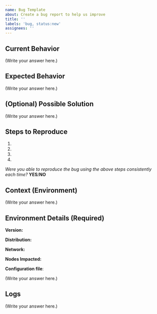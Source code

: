 ```yaml
---
name: Bug Template
about: Create a bug report to help us improve
title: ''
labels: 'bug, status:new'
assignees: ''
---
```


<!--- Please DO NOT remove the automatically added 'new issue' label -->
<!--- Provide a general summary of the issue in the Title -->


## Current Behavior

<!--- Tell us what happens instead of the expected behavior -->

(Write your answer here.)

## Expected Behavior

<!--- Tell us what should happen -->

(Write your answer here.)

## (Optional) Possible Solution

<!--- Not obligatory, but suggest a fix/reason for the bug, -->

(Write your answer here.)

## Steps to Reproduce

<!--- Provide a link to a live example, or an unambiguous set of steps to -->
<!--- reproduce this bug. Include code to reproduce, if relevant -->

1.
2.
3.
4.

*Were you able to reproduce the bug using the above steps consistently each time?* **YES**/**NO**

## Context (Environment)

<!--- How has this issue affected you? What are you trying to accomplish? -->
<!--- Providing context helps us come up with a solution that is most useful in the real world -->
<!--- Provide a general summary of the issue in the Title above -->

(Write your answer here.)

## Environment Details (Required)

<!--- Provide a detailed description of the change or addition you are proposing -->

**Version:** <!-- e.g., v1.2.3 -->

**Distribution:** <!-- Select one: [binary|docker|docker-compose|dappNode] -->

**Network:** <!-- Select one: [dufour|rotsee|anvil] -->

**Nodes Impacted:** <!-- List the affected node IDs or 'all' if system-wide -->

**Configuration file**: <!-- Any remarkable configuration file attribute -->

(Write your answer here.)

## Logs

(Write your answer here.)
